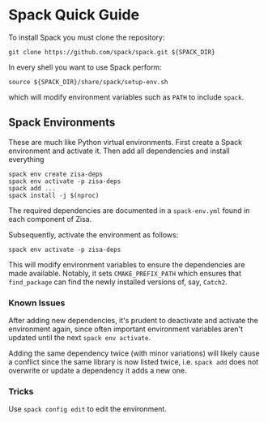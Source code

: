 # Spack Quick Guide

To install Spack you must clone the repository:

    git clone https://github.com/spack/spack.git ${SPACK_DIR}

In every shell you want to use Spack perform:

    source ${SPACK_DIR}/share/spack/setup-env.sh

which will modify environment variables such as `PATH` to include `spack`.

## Spack Environments
These are much like Python virtual environments. First create a Spack
environment and activate it. Then add all dependencies and install everything

    spack env create zisa-deps
    spack env activate -p zisa-deps
    spack add ...
    spack install -j $(nproc)

The required dependencies are documented in a `spack-env.yml` found in each
component of Zisa.

Subsequently, activate the environment as follows:

    spack env activate -p zisa-deps

This will modify environment variables to ensure the dependencies are made
available. Notably, it sets `CMAKE_PREFIX_PATH` which ensures that
`find_package` can find the newly installed versions of, say, `Catch2`.

### Known Issues

After adding new dependencies, it's prudent to deactivate and activate the
environment again, since often important environment variables aren't updated
until the next `spack env activate`.

Adding the same dependency twice (with minor variations) will likely cause a
conflict since the same library is now listed twice, i.e. `spack add` does not
overwrite or update a dependency it adds a new one.

### Tricks

Use `spack config edit` to edit the environment.
